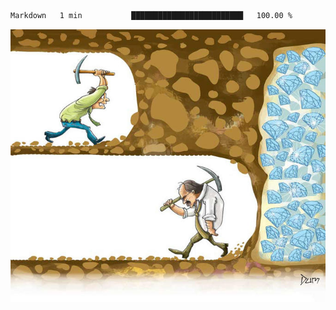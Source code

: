 <!--START_SECTION:waka-->

```txt
Markdown   1 min           █████████████████████████   100.00 %
```

<!--END_SECTION:waka-->
![](diamant.jpg)
